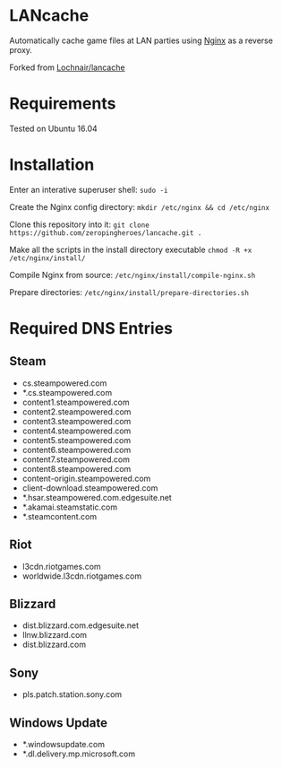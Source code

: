 # LANcache
Automatically cache game files at LAN parties using [Nginx](http://nginx.org/) as a reverse proxy.

Forked from [Lochnair/lancache](https://github.com/Lochnair/lancache)

# Requirements
Tested on Ubuntu 16.04

# Installation

Enter an interative superuser shell:
`sudo -i`

Create the Nginx config directory:
`mkdir /etc/nginx && cd /etc/nginx`

Clone this repository into it:
`git clone https://github.com/zeropingheroes/lancache.git .`

Make all the scripts in the install directory executable
`chmod -R +x /etc/nginx/install/`

Compile Nginx from source:
`/etc/nginx/install/compile-nginx.sh`

Prepare directories:
`/etc/nginx/install/prepare-directories.sh`

# Required DNS Entries

## Steam
- cs.steampowered.com
- *.cs.steampowered.com
- content1.steampowered.com
- content2.steampowered.com
- content3.steampowered.com
- content4.steampowered.com
- content5.steampowered.com
- content6.steampowered.com
- content7.steampowered.com
- content8.steampowered.com
- content-origin.steampowered.com
- client-download.steampowered.com
- *.hsar.steampowered.com.edgesuite.net
- *.akamai.steamstatic.com
- *.steamcontent.com

## Riot
- l3cdn.riotgames.com
- worldwide.l3cdn.riotgames.com

## Blizzard
- dist.blizzard.com.edgesuite.net
- llnw.blizzard.com
- dist.blizzard.com

## Sony
- pls.patch.station.sony.com

## Windows Update
- *.windowsupdate.com
- *.dl.delivery.mp.microsoft.com
